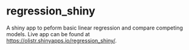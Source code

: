 # regression_shiny
 A shiny app to peform basic linear regression and compare competing models. Live app can be found at https://olistr.shinyapps.io/regression_shiny/.
